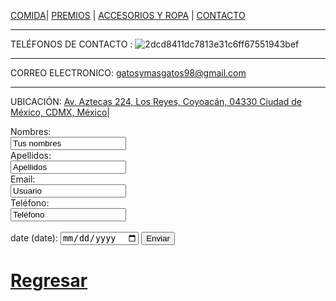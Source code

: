 [COMIDA](./COMIDA.md)| [PREMIOS](./PREMIOS.md) | [ACCESORIOS Y ROPA](./ACCESORIOS-Y-ROPA.md)  | [CONTACTO](./CONTACTO.md) 
* *  *
TELÉFONOS DE CONTACTO : ![2dcd8411dc7813e31c6ff67551943bef](https://user-images.githubusercontent.com/99773679/160023667-e8769e25-1525-4182-8732-0ce2e95e04dc.png)


* * *
CORREO ELECTRONICO: gatosymasgatos98@gmail.com
*  *  *
UBICACIÓN: [Av. Aztecas 224, Los Reyes, Coyoacán, 04330 Ciudad de México, CDMX, México](https://www.google.com.mx/maps/place/es+una+direcci%C3%B3n+falsa,+Av.+Aztecas+224,+Los+Reyes,+Coyoac%C3%A1n,+04330+Ciudad+de+M%C3%A9xico,+CDMX/@19.3283534,-99.1573424,17z/data=!3m1!4b1!4m5!3m4!1s0x85ce01e1e6ea9c3b:0x53624b5351889b82!8m2!3d19.3283484!4d-99.1551537)|         

<form action="https://formspree.io/f/mlezlqvy" METHOD="POST">
 <label for="name">Nombres:</label><br>
 <input type ="text" id="name" name="name" value="Tus nombres"><br>
 <label for="lname">Apellidos:</label><br>
 <input type="text" id="lname" name="lname" value=Apellidos><br>
 <label for="Email">Email:</label><br>
 <input type="Email" id="Email" Email="Email" value="Usuario"><br>
 <label for="Teléfono">Teléfono:</label><br>
 <input type="Teléfono" id="Teléfono" Teléfono="Teléfono" value="Teléfono"><br><br>
 <label for="date">date (date):</label>
 <input type="date" id="date" date="date">
 <input type="submit" value="Enviar">
</form>






# [Regresar](/index.md)    

